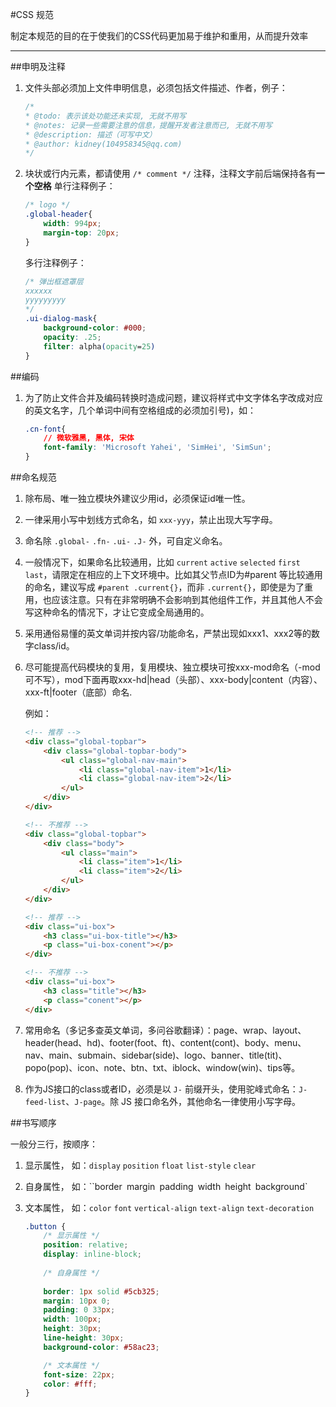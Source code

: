 #CSS 规范

制定本规范的目的在于使我们的CSS代码更加易于维护和重用，从而提升效率

---

##申明及注释

1. 文件头部必须加上文件申明信息，必须包括文件描述、作者，例子：
    ```css
    /*
    * @todo: 表示该处功能还未实现, 无就不用写
    * @notes: 记录一些需要注意的信息，提醒开发者注意而已, 无就不用写
    * @description: 描述（可写中文）
    * @author: kidney(104958345@qq.com)
    */
    ```

2. 块状或行内元素，都请使用 `/* comment */` 注释，注释文字前后端保持各有**一个空格**
    单行注释例子：
    ```css
    /* logo */
    .global-header{
        width: 994px;
        margin-top: 20px;
    }
    ```
    
    多行注释例子：
    ```css
    /* 弹出框遮罩层
    xxxxxx
    yyyyyyyyy
    */
    .ui-dialog-mask{
        background-color: #000;
        opacity: .25;
        filter: alpha(opacity=25)
    }
    ```


##编码
1. 为了防止文件合并及编码转换时造成问题，建议将样式中文字体名字改成对应的英文名字，几个单词中间有空格组成的必须加引号)，如：

    ```css
    .cn-font{
        // 微软雅黑, 黑体, 宋体
        font-family: 'Microsoft Yahei', 'SimHei', 'SimSun';
    }
    ```


##命名规范
1. 除布局、唯一独立模块外建议少用id，必须保证id唯一性。

2. 一律采用小写中划线方式命名，如 `xxx-yyy`，禁止出现大写字母。

3. 命名除 `.global-` `.fn-` `.ui-` `.J-` 外，可自定义命名。

4. 一般情况下，如果命名比较通用，比如 `current` `active` `selected` `first` `last`，请限定在相应的上下文环境中。比如其父节点ID为#parent 等比较通用的命名，建议写成 `#parent .current{}`，而非 `.current{}`，即使是为了重用，也应该注意。只有在非常明确不会影响到其他组件工作，并且其他人不会写这种命名的情况下，才让它变成全局通用的。

5. 采用通俗易懂的英文单词并按内容/功能命名，严禁出现如xxx1、xxx2等的数字class/id。

6. 尽可能提高代码模块的复用，复用模块、独立模块可按xxx-mod命名（-mod可不写），mod下面再取xxx-hd|head（头部）、xxx-body|content（内容）、xxx-ft|footer（底部）命名.

    例如：
    ```html
    <!-- 推荐 -->
    <div class="global-topbar">
        <div class="global-topbar-body">
            <ul class="global-nav-main">
                <li class="global-nav-item">1</li>
                <li class="global-nav-item">2</li>
            </ul>
        </div>
    </div>
    
    <!-- 不推荐 -->
    <div class="global-topbar">
        <div class="body">
            <ul class="main">
                <li class="item">1</li>
                <li class="item">2</li>
            </ul>
        </div>
    </div>
    
    <!-- 推荐 -->
    <div class="ui-box">
        <h3 class="ui-box-title"></h3>
        <p class="ui-box-conent"></p>
    </div>
    
    <!-- 不推荐 -->
    <div class="ui-box">
        <h3 class="title"></h3>
        <p class="conent"></p>
    </div>
    ```

7. 常用命名（多记多查英文单词，多问谷歌翻译）：page、wrap、layout、header(head、hd)、footer(foot、ft)、content(cont)、body、menu、nav、main、submain、sidebar(side)、logo、banner、title(tit)、popo(pop)、icon、note、btn、txt、iblock、window(win)、tips等。

8. 作为JS接口的class或者ID，必须是以 `J-` 前缀开头，使用驼峰式命名：`J-feed-list`、`J-page`。除 JS 接口命名外，其他命名一律使用小写字母。



##书写顺序

一般分三行，按顺序：
1. 显示属性， 如：`display` `position` `float` `list-style` `clear`
2. 自身属性， 如：``border` `margin` `padding` `width` `height` `background`
3. 文本属性， 如：`color` `font` `vertical-align` `text-align` `text-decoration`

    ```css
    .button {
        /* 显示属性 */
        position: relative;
        display: inline-block;
        
        /* 自身属性 */
        
        border: 1px solid #5cb325;
        margin: 10px 0;
        padding: 0 33px;
        width: 100px;
        height: 30px;
        line-height: 30px;
        background-color: #58ac23;

        /* 文本属性 */
        font-size: 22px;
        color: #fff;
    }
    ```
